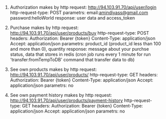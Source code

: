 1) Authorization makes by http request:
    http://94.103.91.70/api/user/login
    http-request-type: POST
    parametrs: 
        email:amindiyass@gmail.com
        password:helloWorld
    response:
        user data and access_token
        
2) Purchase makes by http request:
    http://94.103.91.70/api/user/products/buy
    http-request-type: POST
    headers: 
        Authorization: Bearer  {token}
        Content-Type: application/json
        Accept: application/json
    parametrs:
        product_id (product_id less than 100 and more than 0), 
        quantity
    response:
        message about your purchse status,
        data that stores in redis (cron job runs every 1 minute for run 'transfer:fromTempToDB' command that transfer data to db)
        
 3) See own products makes by http request:
    http://94.103.91.70/api/user/products/
    http-request-type: GET
    headers: 
        Authorization: Bearer  {token}
        Content-Type: application/json
        Accept: application/json
    parametrs: no
    
 4) See own payment history makes by http request:
    http://94.103.91.70/api/user/products/payment-history
    http-request-type: GET
    headers: 
        Authorization: Bearer  {token}
        Content-Type: application/json
        Accept: application/json
    parametrs: no
    
 
        
        
